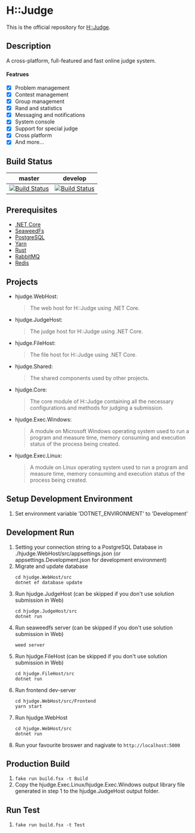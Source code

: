 # H::Judge
This is the official repository for [H::Judge](https://hjudge.com).

## Description
A cross-platform, full-featured and fast online judge system.  

#### Featrues
- [x] Problem management
- [x] Contest management
- [x] Group management
- [x] Rand and statistics
- [x] Messaging and notifications
- [x] System console
- [x] Support for special judge
- [x] Cross platform
- [x] And more...

## Build Status
| master | develop |
| ------ | ------- |
| [![Build Status](https://dev.azure.com/hez2010/H-Judge/_apis/build/status/hez2010.H-Judge?branchName=master)](https://dev.azure.com/hez2010/H-Judge/_build/latest?definitionId=10&branchName=master) | [![Build Status](https://dev.azure.com/hez2010/H-Judge/_apis/build/status/hez2010.H-Judge?branchName=develop)](https://dev.azure.com/hez2010/H-Judge/_build/latest?definitionId=10&branchName=develop) |

## Prerequisites
- [.NET Core](https://www.microsoft.com/net/)
- [SeaweedFs](https://github.com/chrislusf/seaweedfs/)
- [PostgreSQL](https://www.postgresql.org/)
- [Yarn](https://yarnpkg.com/)
- [Rust](https://www.rust-lang.org/)
- [RabbitMQ](https://www.rabbitmq.com/)
- [Redis](https://redis.io/)

## Projects
- hjudge.WebHost:
    > The web host for H::Judge using .NET Core. 
- hjudge.JudgeHost:
    > The judge host for H::Judge using .NET Core. 
- hjudge.FileHost:
    > The file host for H::Judge using .NET Core. 
- hjudge.Shared:
    > The shared components used by other projects. 
- hjudge.Core:
    > The core module of H::Judge containing all the necessary configurations and methods for judging a submission. 
- hjudge.Exec.Windows:
    > A module on Microsoft Windows operating system used to run a program and measure time, memory consuming and execution status of the process being created. 
- hjudge.Exec.Linux:
    > A module on Linux operating system used to run a program and measure time, memory consuming and execution status of the process being created. 

## Setup Development Environment
1. Set environment variable 'DOTNET_ENVIRONMENT' to 'Development'

## Development Run
1. Setting your connection string to a PostgreSQL Database in ./hjudge.WebHost/src/appsettings.json (or appsettings.Development.json for development environment)
2. Migrate and update database
    ```
    cd hjudge.WebHost/src
    dotnet ef database update
    ```
3. Run hjudge.JudgeHost (can be skipped if you don't use solution submission in Web)
    ```
    cd hjudge.JudgeHost/src
    dotnet run
    ```
4. Run seaweedfs server (can be skipped if you don't use solution submission in Web)
    ```
    weed server
    ```
5. Run hjudge.FileHost (can be skipped if you don't use solution submission in Web)
    ```
    cd hjudge.FileHost/src
    dotnet run
    ```
6. Run frontend dev-server
    ```
    cd hjudge.WebHost/src/Frontend
    yarn start
    ```
7. Run hjudge.WebHost
    ```
    cd hjudge.WebHost/src
    dotnet run
    ```
8. Run your favourite broswer and nagivate to `http://localhost:5000`

## Production Build
1. `fake run build.fsx -t Build`
2. Copy the hjudge.Exec.Linux/hjudge.Exec.Windows output library file generated in step 1 to the hjudge.JudgeHost output folder.

## Run Test
1. `fake run build.fsx -t Test`
